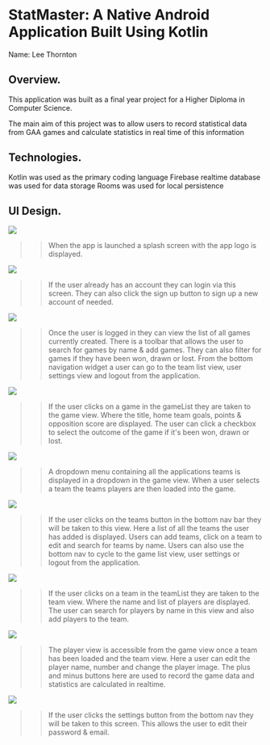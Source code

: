 # StatMaster: A Native Android Application Built Using Kotlin

Name: Lee Thornton

## Overview.
This application was built as a final year project for a Higher Diploma in Computer Science. 

The main aim of this project was to allow users to record statistical data from GAA games
and calculate statistics in real time of this information

## Technologies.
Kotlin was used as the primary coding language
Firebase realtime database was used for data storage
Rooms was used for local persistence

## UI Design.

![][splashscreen]

>> When the app is launched a splash screen with the app logo is displayed.


![][login]

>> If the user already has an account they can login via this screen. They can also click the sign up button to sign up a new account of needed.

![][gameList]

>>Once the user is logged in they can view the list of all games currently created. There is a toolbar that allows the user to search for games by name
& add games. They can also filter for games if they have been won, drawn or lost. From the bottom navigation widget a user can go to the team list view,
user settings view and logout from the application. 

![][game]

>>If the user clicks on a game in the gameList they are taken to the game view. Where the title, home team goals, points & opposition score are displayed.
The user can click a checkbox to select the outcome of the game if it's been won, drawn or lost.

![][game2]

>>A dropdown menu containing all the applications teams is displayed in a dropdown in the game view. When a user selects a team the
teams players are then loaded into the game.

![][teamList]
>>If the user clicks on the teams button in the bottom nav bar they will be taken to this view. Here a list of all the teams the user has added is displayed.
Users can add teams, click on a team to edit and search for teams by name. Users can also use the bottom nav to cycle to the game list view, user settings
or logout from the application.

![][team]
>>If the user clicks on a team in the teamList they are taken to the team view. Where the name and list of players are displayed.
The user can search for players by name in this view and also add players to the team.

![][player]
>>The player view is accessible from the game view once a team has been loaded and the team view. Here a user can edit the player
name, number and change the player image. The plus and minus buttons here are used to record the game data and statistics are calculated in
realtime.

![][settings]

>>If the user clicks the settings button from the bottom nav they will be taken to this screen. This allows the user to edit their password & email.

[gameList]: ./app/src/main/res/drawable/gameList.jpg
[game]: ./app/src/main/res/drawable/game.jpg
[teamList]: ./app/src/main/res/drawable/teamList.jpg
[team]: ./app/src/main/res/drawable/team.jpg
[player]: ./app/src/main/res/drawable/player.jpg
[login]: ./app/src/main/res/drawable/login.jpg
[game]: ./app/src/main/res/drawable/game.jpg
[game2]: ./app/src/main/res/drawable/game2.jpg
[settings]: ./app/src/main/res/drawable/settings.jpg
[splashscreen]: ./app/src/main/res/drawable/statlogo.png




